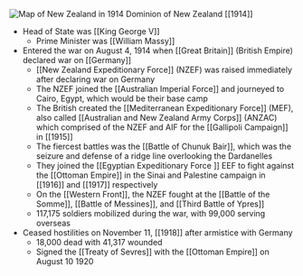 
![Map of New Zealand in 1914](https://nzhistory.govt.nz/files/styles/fullsize/public/NZ_1000.jpg?itok=Nuj8HEnv)
Dominion of New Zealand [[1914]]

- Head of State was [[King George V]]
	- Prime Minister was [[William Massy]]
- Entered the war on August 4, 1914 when [[Great Britain]] (British Empire) declared war on [[Germany]]
	- [[New Zealand Expeditionary Force]] (NZEF) was raised immediately after declaring war on Germany
	- The NZEF joined the [[Australian Imperial Force]] and journeyed to Cairo, Egypt, which would be their base camp
	- The British created the [[Mediterranean Expeditionary Force]] (MEF), also called [[Australian and New Zealand Army Corps]] (ANZAC) which comprised of the NZEF and AIF for the [[Gallipoli Campaign]] in [[1915]]
	- The fiercest battles was the [[Battle of Chunuk Bair]], which was the seizure and defense of a ridge line overlooking the Dardanelles
	- They joined the [[Egyptian Expeditionary Force ]] EEF to fight against the [[Ottoman Empire]] in the Sinai and Palestine campaign in [[1916]] and [[1917]] respectively
	- On the [[Western Front]], the NZEF fought at the [[Battle of the Somme]], [[Battle of Messines]], and [[Third Battle of Ypres]]
	- 117,175 soldiers mobilized during the war, with 99,000 serving overseas
- Ceased hostilities on November 11, [[1918]] after armistice with Germany
	- 18,000 dead with 41,317 wounded
	- Signed the [[Treaty of Sevres]] with the [[Ottoman Empire]] on August 10 1920